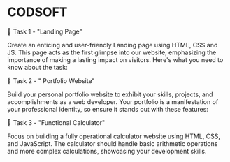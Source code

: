 # CODSOFT
📄 Task 1 - "Landing Page"

Create an enticing and user-friendly Landing page using HTML, CSS and JS. This page acts as the first glimpse into our website, emphasizing the importance of making a lasting impact on visitors. Here's what you need to know about the task:

📁 Task 2 - " Portfolio Website"

Build your personal portfolio website to exhibit your skills, projects, and accomplishments as a web developer. Your portfolio is a manifestation of your professional identity, so ensure it stands out with these features:

🧮 Task 3 - "Functional Calculator"

Focus on building a fully operational calculator website using HTML, CSS, and JavaScript. The calculator should handle basic arithmetic operations and more complex calculations, showcasing your development skills.
